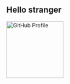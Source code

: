 <p align="center">
  <h2>Hello stranger</h2>
  <img src="assets/brian-moser-dexter.gif" width="150" alt="GitHub Profile" />
</p>

